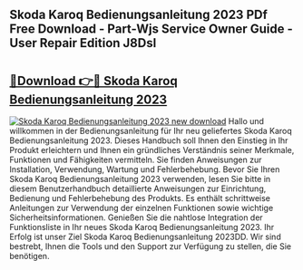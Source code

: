 ## Skoda Karoq Bedienungsanleitung 2023 PDf Free Download - Part-Wjs Service Owner Guide - User Repair Edition J8Dsl

# <h2><a href="http://df5s65t.blite.top/?on=Skoda+Karoq+Bedienungsanleitung+2023">🔗Download 👉🔴 Skoda Karoq Bedienungsanleitung 2023</a></h2>

[![Skoda Karoq Bedienungsanleitung 2023 new download](https://i.imgur.com/lujVjoI.png)](http://df5s65t.blite.top/?on=Skoda+Karoq+Bedienungsanleitung+2023)
Hallo und willkommen in der Bedienungsanleitung für Ihr neu geliefertes Skoda Karoq Bedienungsanleitung 2023. Dieses Handbuch soll Ihnen den Einstieg in Ihr Produkt erleichtern und Ihnen ein gründliches Verständnis seiner Merkmale, Funktionen und Fähigkeiten vermitteln. Sie finden Anweisungen zur Installation, Verwendung, Wartung und Fehlerbehebung. Bevor Sie Ihren Skoda Karoq Bedienungsanleitung 2023 verwenden, lesen Sie bitte in diesem Benutzerhandbuch detaillierte Anweisungen zur Einrichtung, Bedienung und Fehlerbehebung des Produkts. Es enthält schrittweise Anleitungen zur Verwendung der einzelnen Funktionen sowie wichtige Sicherheitsinformationen. Genießen Sie die nahtlose Integration der Funktionsliste in Ihr neues Skoda Karoq Bedienungsanleitung 2023. Ihr Erfolg ist unser Ziel Skoda Karoq Bedienungsanleitung 2023DD. Wir sind bestrebt, Ihnen die Tools und den Support zur Verfügung zu stellen, die Sie benötigen.
